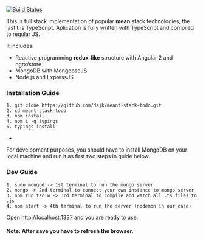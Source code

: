 [![Build Status](https://travis-ci.org/dajk/meant-stack-todo.svg?branch=master)](https://travis-ci.org/dajk/meant-stack-todo)

This is full stack implementation of popular __mean__ stack technologies, the last __t__ is TypeScript.
Aplication is fully written with TypeScript and compiled to regular JS.

It includes:

- Reactive programming __redux-like__  structure with Angular 2 and ngrx/store
- MongoDB with MongooseJS
- Node.js and ExpressJS

### Installation  Guide

	1. git clone https://github.com/dajk/meant-stack-todo.git
	2. cd meant-stack-todo
	3. npm install
	4. npm i -g typings
	5. typings install

-

For development purposes, you should have to install MongoDB on your local machine and run it as first two steps in guide below.

### Dev Guide

	1. sudo mongod -> 1st terminal to run the mongo server
	2. mongo -> 2nd terminal to connect your own instance to mongo server
	3. npm run tsc:w -> 3rd terminal to compile and watch all .ts files to .js
	4. npm start -> 4th terminal to run the server (nodemon in our case)

Open [http://localhost:1337](http://localhost:1337) and you are ready to use. 

#### Note: After save you have to refresh the browser.
